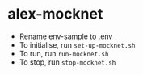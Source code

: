 # alex-mocknet

- Rename env-sample to .env
- To initialise, run `set-up-mocknet.sh`
- To run, run `run-mocknet.sh`
- To stop, run `stop-mocknet.sh`
